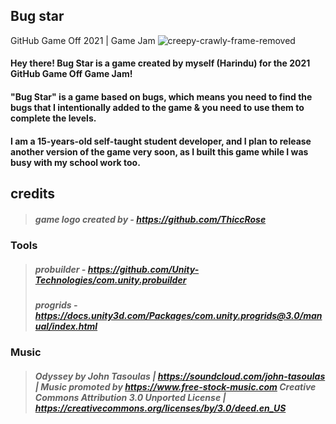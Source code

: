 ## Bug star
GitHub Game Off 2021 | Game Jam
![creepy-crawly-frame-removed](https://user-images.githubusercontent.com/61319844/140776802-3dcca159-8bed-437e-838b-c3a37b34fb89.gif)

#### Hey there! Bug Star is a game created by myself (Harindu) for the 2021 GitHub Game Off Game Jam! 

#### "Bug Star" is a game based on bugs, which means you need to find the bugs that I intentionally added to the game & you need to use them to complete the levels. 

#### I am a 15-years-old self-taught student developer, and I plan to release another version of the game very soon, as I built this game while I was busy with my school work too.

## credits

>##### game logo created by - https://github.com/ThiccRose

### Tools
>##### probuilder - https://github.com/Unity-Technologies/com.unity.probuilder  
>##### progrids - https://docs.unity3d.com/Packages/com.unity.progrids@3.0/manual/index.html

### Music
>##### Odyssey by John Tasoulas | https://soundcloud.com/john-tasoulas | Music promoted by https://www.free-stock-music.com Creative Commons Attribution 3.0 Unported License | https://creativecommons.org/licenses/by/3.0/deed.en_US
